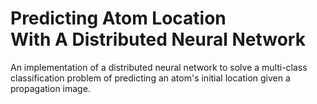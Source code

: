 Predicting Atom Location <br>With A Distributed Neural Network
===============

An implementation of a distributed neural network to solve a multi-class classification problem of predicting an atom's initial location given a propagation image.
